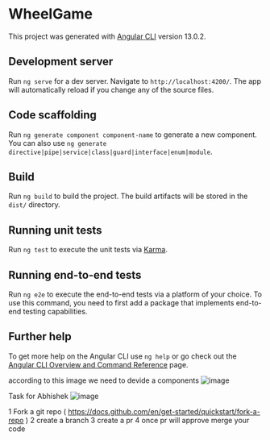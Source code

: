 # WheelGame

This project was generated with [Angular CLI](https://github.com/angular/angular-cli) version 13.0.2.

## Development server

Run `ng serve` for a dev server. Navigate to `http://localhost:4200/`. The app will automatically reload if you change any of the source files.

## Code scaffolding

Run `ng generate component component-name` to generate a new component. You can also use `ng generate directive|pipe|service|class|guard|interface|enum|module`.

## Build

Run `ng build` to build the project. The build artifacts will be stored in the `dist/` directory.

## Running unit tests

Run `ng test` to execute the unit tests via [Karma](https://karma-runner.github.io).

## Running end-to-end tests

Run `ng e2e` to execute the end-to-end tests via a platform of your choice. To use this command, you need to first add a package that implements end-to-end testing capabilities.

## Further help

To get more help on the Angular CLI use `ng help` or go check out the [Angular CLI Overview and Command Reference](https://angular.io/cli) page.

according to this image we need to devide a components 
![image](https://user-images.githubusercontent.com/16557259/231960003-300209f9-7e72-411f-abda-09d56ff55a82.png)

Task for Abhishek 
![image](https://user-images.githubusercontent.com/16557259/234060251-65cf1b7a-b276-4021-95d4-2dcfbbddae02.png)


1 Fork a git repo ( https://docs.github.com/en/get-started/quickstart/fork-a-repo )
2 create a branch 
3 create a pr 
4 once pr will approve merge your code 
